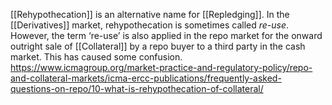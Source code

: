 [[Rehypothecation]] is an alternative name for [[Repledging]]. In the [[Derivatives]] market, rehypothecation is sometimes called _re-use_. However, the term ‘re-use’ is also applied in the repo market for the onward outright sale of [[Collateral]] by a repo buyer to a third party in the cash market. This has caused some confusion.
https://www.icmagroup.org/market-practice-and-regulatory-policy/repo-and-collateral-markets/icma-ercc-publications/frequently-asked-questions-on-repo/10-what-is-rehypothecation-of-collateral/